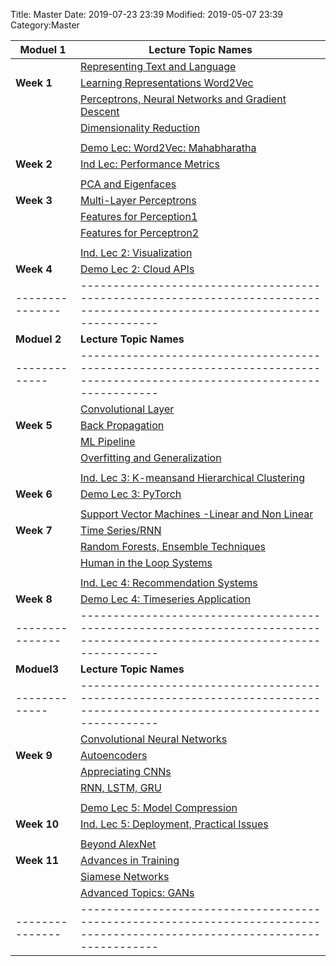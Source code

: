 Title: Master
Date: 2019-07-23 23:39
Modified: 2019-05-07 23:39
Category:Master









| **Moduel 1**  |**Lecture Topic Names**                                                                                                    | 
| ------------- |---------------------------------------------------------------------------------------------------------------------------|
|               |[Representing Text and Language](../lecture1-details.html)                                                                 |
| **Week 1**    |[Learning Representations Word2Vec](../lecture2-details.html)                                                              |
|               |[Perceptrons, Neural Networks and Gradient Descent](../lecture3-details.html)                                              |
|               |[Dimensionality Reduction](../lecture4-details.html)                                                                       |
|               |                                                                                                                           |
|               |[Demo Lec: Word2Vec: Mahabharatha](../spl1-details.html)                                                                   |
| **Week 2**    |[Ind Lec: Performance Metrics](../spl2-details.html)                                                                       |
|               |                                                                                                                           |
|               |[PCA and Eigenfaces](../lecture5-details.html)                                                                             |
|**Week 3**     |[Multi-Layer Perceptrons](../lecture6-details.html)                                                                        |
|               |[Features for Perception1](../lecture7-details.html)                                                                       |
|               |[Features for Perceptron2](../lecture8-details.html)                                                                       |
|               |                                                                                                                           |
|               |[Ind. Lec 2: Visualization](../spl3-details.html)                                                                          |
| **Week 4**    |[Demo Lec 2: Cloud APIs](../spl4-details.html)                                                                             |
|---------------|---------------------------------------------------------------------------------------------------------------------------|
| **Moduel 2**  | **Lecture Topic Names**                                                                                                   |
| ------------- |---------------------------------------------------------------------------------------------------------------------------|
|               |[Convolutional Layer](../lecture9-details.html)                                                                            |
| **Week 5**    |[ Back Propagation](../lecture10-details.html)                                                                             |
|               |[ML Pipeline](../lecture11-details.html)                                                                                   |
|               |[Overfitting and Generalization](../lecture12-details.html)                                                                |   
|               |                                                                                                                           |
|               |[Ind. Lec 3: K-meansand  Hierarchical Clustering](../spl5-details.html)                                                    |
| **Week 6**    |[Demo Lec 3: PyTorch](../spl6-details.html)                                                                                |
|               |                                                                                                                           |
|               |[Support Vector Machines -Linear and Non Linear](../lecture13-details.html)                                                |
| **Week 7**    |[Time Series/RNN](../lecture14-details.html)                                                                               |
|               |[Random Forests, Ensemble Techniques](../lecture15-details.html)                                                           |
|               |[Human in the Loop Systems](../lecture16-details.html)                                                                     |
|               |                                                                                                                           |
|               |[Ind. Lec 4: Recommendation Systems](../spl7-details.html)                                                                 |
| **Week 8**    |[Demo Lec 4: Timeseries Application](../spl8-details.html)                                                                 |
|---------------|---------------------------------------------------------------------------------------------------------------------------|
| **Moduel3**   | **Lecture Topic Names**                                                                                                   |
| ------------- |---------------------------------------------------------------------------------------------------------------------------|
|               |[Convolutional Neural Networks](../lecture17-details.html)                                                                 |
| **Week 9**    |[Autoencoders](../lecture18-details.html)                                                                                  |
|               |[Appreciating CNNs](../lecture19-details.html)                                                                             |
|               |[RNN, LSTM, GRU](../lecture20-details.html)                                                                                |
|               |                                                                                                                           |
|               |[Demo Lec 5: Model Compression](../spl9-details.html)                                                                      |
| **Week 10**   |[Ind. Lec 5: Deployment, Practical Issues](../spl10-details.html)                                                          |
|               |                                                                                                                           |
|               |[ Beyond AlexNet](../lecture21-details.html)                                                                               |
| **Week 11**   |[Advances in Training](../lecture22-details.html)                                                                          |
|               |[Siamese Networks](../lecture23-details.html)                                                                              |
|               |[Advanced Topics: GANs](../lecture24-details.html)                                                                         |
|---------------|---------------------------------------------------------------------------------------------------------------------------|



